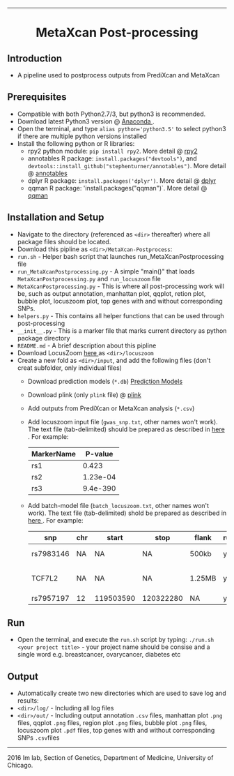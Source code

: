 --------------------------------------------------------------------------------

<h1 style="text-align: center;" markdown="1"> MetaXcan Post-processing </h1>

## Introduction 
+ A pipeline used to postprocess outputs from PrediXcan and MetaXcan

## Prerequisites
+ Compatible with both Python2.7/3, but python3 is recommended.    
+ Download latest Python3 version @ <a href="https://www.continuum.io/downloads"> Anaconda </a>.  
+ Open the terminal, and type `alias python='python3.5'` to select python3 if there are multiple python versions installed 
+ Install the following python or R libraries: 
   + rpy2 python module: `pip install rpy2`. More detail @ <a href="http://rpy2.readthedocs.io/en/version_2.7.x/"> rpy2 </a>
   + annotables R package: `install.packages("devtools")`, and `devtools::install_github("stephenturner/annotables")`. More detail @ <a href="https://github.com/stephenturner/annotables#how"> annotables </a>
   + dplyr R package: `install.packages('dplyr')`. More detail @ <a href="https://github.com/hadley/dplyr"> dplyr </a>
   + qqman R package: 'install.packages("qqman")`. More detail @ <a href="https://github.com/stephenturner/qqman"> qqman </a>

## Installation and Setup 
+ Navigate to the directory (referenced as `<dir>` thereafter) where all package files should be located. 
+ Download this pipline as `<dir>/MetaXcan-Postprocess`:  
 + `run.sh` - Helper bash script that launches run_MetaXcanPostprocessing file 
 + `run_MetaXcanPostprocessing.py` - A simple "main()" that loads `MetaXcanPostprocessing.py` and `run_locuszoom` file
 + `MetaXcanPostprocessing.py` - This is where all post-processing work will be, such as output annotation, manhattan plot, qqplot, retion plot, bubble plot, locuszoom plot, top genes with and without corresponding SNPs.   
 + `helpers.py` - This contains all helper functions that can be used through post-processing   
 + `__init__.py` - This is a marker file that marks current directory as python package directory 
 + `README.md` - A brief description about this pipline 
+ Download LocusZoom <a href = "http://genome.sph.umich.edu/wiki/LocusZoom_Standalone"> here </a> as `<dir>/locuszoom`
+ Create a new fold as `<dir>/input`, and add the following files (don't creat subfolder, only individual files)
  + Download prediction models (`*.db`) <a href = "http://hakyimlab.org/predictdb/"> Prediction Models </a>
  + Download plink (only `plink` file) @ <a href = "http://pngu.mgh.harvard.edu/~purcell/plink/"> plink </a> 
  + Add outputs from PrediXcan or MetaXcan analysis (`*.csv`) 
  + Add locuszoom input file (`gwas_snp.txt`, other names won't work). The text file (tab-delimited) should be prepared as described in <a href = "http://genome.sph.umich.edu/wiki/LocusZoom_Standalone"> here </a>. For example: 
  
      MarkerName |	P-value
      ---- | -----
      rs1	|  0.423
      rs2 |	1.23e-04
      rs3 |	9.4e-390

  + Add batch-model file (`batch_locuszoom.txt`, other names won't work). The text file (tab-delimited) shold be prepared as described in <a href = "http://genome.sph.umich.edu/wiki/LocusZoom_Standalone"> here </a>. For example: 
  
    snp | chr | start | stop | flank | run | m2zargs
    ---- | --- | ---- | ---- | ----- | ---- | ------
    rs7983146 | NA | NA | NA | 500kb | yes | title="My favorite SNP"
    TCF7L2 | NA | NA | NA | 1.25MB | yes | title="TCF7L2 Region" showRecomb=F
    rs7957197 | 12 | 119503590 | 120322280 | NA | yes | showAnnot=F


## Run 
+ Open the terminal, and execute the `run.sh` script by typing:
 ```./run.sh <your project title>``` - your project name should be consise and a single word e.g. breastcancer, ovarycancer, diabetes etc

## Output 
+ Automatically create two new directories which are used to save log and results: 
 + `<dir>/log/` - Including all log files 
 + `<dir>/out/` - Including output annotation `.csv` files, manhattan plot `.png` files, qqplot `.png` files, region plot `.png` files, bubble plot `.png` files, locuszoom plot `.pdf` files, top genes with and without corresponding SNPs `.csv`files


--------------------------------------------------------------------------------

2016 Im lab, Section of Genetics, Department of Medicine, University of Chicago. 

